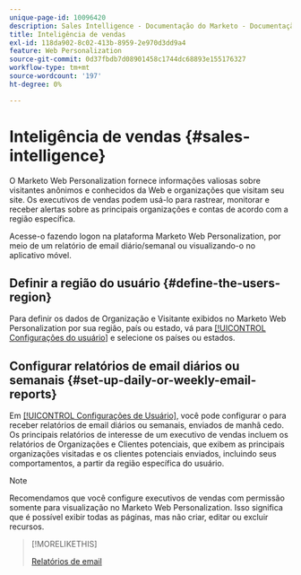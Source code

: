 ```yaml
---
unique-page-id: 10096420
description: Sales Intelligence - Documentação do Marketo - Documentação do produto
title: Inteligência de vendas
exl-id: 118da902-8c02-413b-8959-2e970d3dd9a4
feature: Web Personalization
source-git-commit: 0d37fbdb7d08901458c1744dc68893e155176327
workflow-type: tm+mt
source-wordcount: '197'
ht-degree: 0%

---
```


# Inteligência de vendas {#sales-intelligence}

O Marketo Web Personalization fornece informações valiosas sobre visitantes anônimos e conhecidos da Web e organizações que visitam seu site. Os executivos de vendas podem usá-lo para rastrear, monitorar e receber alertas sobre as principais organizações e contas de acordo com a região específica.

Acesse-o fazendo logon na plataforma Marketo Web Personalization, por meio de um relatório de email diário/semanal ou visualizando-o no aplicativo móvel.

## Definir a região do usuário {#define-the-users-region}

Para definir os dados de Organização e Visitante exibidos no Marketo Web Personalization por sua região, país ou estado, vá para [[!UICONTROL Configurações do usuário]](/help/marketo/product-docs/web-personalization/getting-started/user-settings.md) e selecione os países ou estados.

## Configurar relatórios de email diários ou semanais {#set-up-daily-or-weekly-email-reports}

Em [[!UICONTROL Configurações de Usuário]](/help/marketo/product-docs/web-personalization/getting-started/user-settings.md), você pode configurar o para receber relatórios de email diários ou semanais, enviados de manhã cedo. Os principais relatórios de interesse de um executivo de vendas incluem os relatórios de Organizações e Clientes potenciais, que exibem as principais organizações visitadas e os clientes potenciais enviados, incluindo seus comportamentos, a partir da região específica do usuário.

>[!NOTE]
>
>Recomendamos que você configure executivos de vendas com permissão somente para visualização no Marketo Web Personalization. Isso significa que é possível exibir todas as páginas, mas não criar, editar ou excluir recursos.

>[!MORELIKETHIS]
>
>[Relatórios de email](/help/marketo/product-docs/web-personalization/reporting-for-web-personalization/email-reports.md)
